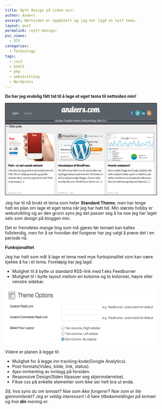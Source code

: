 ```yaml
---
title: Nytt design på siden min!
author: Anders
excerpt: Nettsiden er oppdatert og jeg har lagd et nytt tema.
layout: post
permalink: /nytt-design/
pvc_views:
  - 575
categories:
  - Technology
tags:
  - css3
  - html5
  - php
  - webutvikling
  - Wordpress
---
```

**Da har jeg endelig fått tid til å lage et eget tema til nettsiden min!**

[<img class="aligncenter size-full wp-image-578" title="andeerscomdesign" src="/wp-content/uploads/2012/03/andeerscomdesign.png" alt="Nytt design på Andeers.com" width="570" height="304" />][1]

Jeg har til nå brukt et tema som heter **Standard Theme**, men har lenge hatt en plan om lage et eget tema når jeg har hatt tid. Min største hobby er webutvikling og av den grunn syns jeg det passer seg å ha noe jeg har laget selv som design på bloggen min.

Det er fremdeles mange ting som må gjøres før temaet kan kalles fullstendig, men for å se hvordan det fungerer har jeg valgt å prøve det i en periode nå.

**Funksjonalitet**

Jeg har hatt som mål å lage et tema med mye funksjonalitet som kan være kjekke å ha i et tema. Foreløpig har jeg lagd:

  * Mulighet til å bytte ut standard RSS-link med f.eks Feedburner
  * Mulighet til i bytte layout mellom en kolonne og to kolonner, høyre eller venstre sidebar.

<div>
  <a href="/wp-content/uploads/2012/03/themeoption.png"><img class="size-large wp-image-581 aligncenter" title="themeoption" src="/wp-content/uploads/2012/03/themeoption.png" alt="Theme options" width="570" height="184" /></a>
</div>

Videre er planen å legge til:

  * Mulighet for å legge inn tracking-kode(Google Analytics).
  * Post-formats(Video, bilde, link, status).
  * Ajax-innhenting av innlegg på forsiden.
  * Responsive Design(Siden tilpasser seg skjermstørrelse).
  * Fikse css på enkelte elementer som ikke ser helt bra ut enda.

*Så, hva syns du om temaet? Noe som ikke fungerer? Noe som er lite gjennomtenkt? Jeg er veldig interessert i å høre tilbakemeldinger på temaet og hva **din** mening er.*

 [1]: /wp-content/uploads/2012/03/andeerscomdesign.png